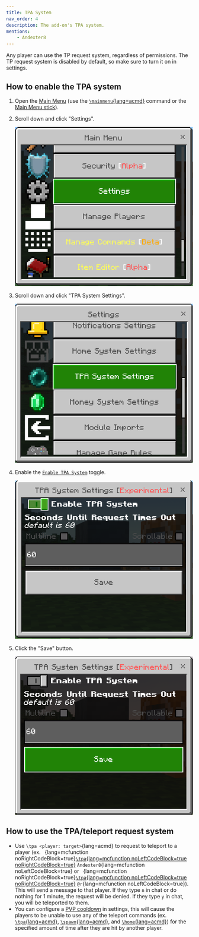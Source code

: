```yaml
---
title: TPA System
nav_order: 4
description: The add-on's TPA system.
mentions:
    - Andexter8
---
```


Any player can use the TP request system, regardless of permissions. The TP request system is disabled by default, so make sure to turn it on in settings.

## How to enable the TPA system

1. Open the [Main Menu](../main-menu/main-menu) (use the [`\mainmenu`{lang=acmd}](../commands-list/-mainmenu.md) command or the [Main Menu stick](../general/items#Main-Menu)).
2. Scroll down and click "Settings".

    ![Main Menu - Hovering Over Settings Button](../public/assets/images/systems/tpa/main_menu-hovering_over_settings_button.png)

3. Scroll down and click "TPA System Settings".

    ![Settings - Hovering Over TPA System Settings Button](../public/assets/images/systems/tpa/settings-hovering_over_tpa_system_settings_button.png)

4. Enable the [`Enable TPA System`](../settings/tpa-system#enable-tpa-system) toggle.

    ![Settings - TPA System Settings - Hovering Over Enalbed "Enable TPA System" Toggle](../public/assets/images/systems/tpa/settings-tpa_system_settings-hovering_over_enabled_enable_tpa_system_toggle.png)

5. Click the "Save" button.

    ![Settings - TPA System Settings - Hovering Over Save Button](../public/assets/images/systems/tpa/settings-tpa_system_settings-hovering_over_save_button.png)

## How to use the TPA/teleport request system

-   Use `\tpa <player: target>`{lang=acmd} to request to teleport to a player (ex. ` `{lang=mcfunction noRightCodeBlock=true}[`\tpa`{lang=mcfunction noLeftCodeBlock=true noRightCodeBlock=true}](../commands-list/-tpa) `Andexter8`{lang=mcfunction noLeftCodeBlock=true} or ` `{lang=mcfunction noRightCodeBlock=true}[`\tpa`{lang=mcfunction noLeftCodeBlock=true noRightCodeBlock=true}](../commands-list/-tpa) `@r`{lang=mcfunction noLeftCodeBlock=true}). This will send a message to that player. If they type `n` in chat or do nothing for 1 minute, the request will be denied. If they type `y` in chat, you will be teleported to them.
-   You can configure a [PVP cooldown](../settings/general#pvp-cooldown) in settings, this will cause the players to be unable to use any of the teleport commands (ex. [`\tpa`{lang=acmd}](../commands-list/-tpa), [`\spawn`{lang=acmd}](../commands-list/-spawn), and [`\home`{lang=acmd}](../commands-list/-home)) for the specified amount of time after they are hit by another player.
